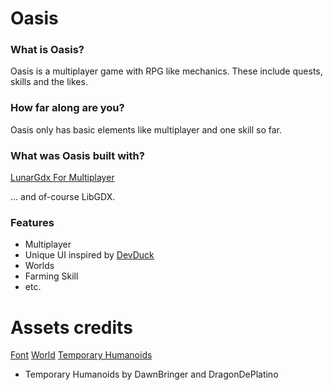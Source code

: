 # Oasis

### What is Oasis?

Oasis is a multiplayer game with RPG like mechanics. These include quests, skills and the likes.

### How far along are you?

Oasis only has basic elements like multiplayer and one skill so far.

### What was Oasis built with?

[LunarGdx For Multiplayer](https://github.com/Vrekt/LunarGdx)

... and of-course LibGDX.

### Features

- Multiplayer
- Unique UI inspired by [DevDuck](https://www.youtube.com/devduck)
- Worlds
- Farming Skill
- etc.

# Assets credits

[Font](https://opengameart.org/content/pixel-fonts-by-pix3m)
[World](https://opengameart.org/content/zelda-like-tilesets-and-sprites)
[Temporary Humanoids](https://opengameart.org/content/dawnlike-16x16-universal-rogue-like-tileset-v181)

- Temporary Humanoids by DawnBringer and DragonDePlatino
